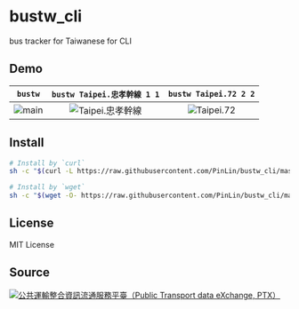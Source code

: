 # bustw_cli
bus tracker for Taiwanese for CLI

## Demo
| `bustw`  | `bustw Taipei.忠孝幹線 1 1` | `bustw Taipei.72 2 2` |
| :-------------------------------------: | :-------------------------------------: | :-------------------------------------: |
| ![main](https://imgur.com/H7kKIDj.png) | ![Taipei.忠孝幹線](https://imgur.com/rC6GbP2.png) | ![Taipei.72](https://imgur.com/1PM33zC.png) |

## Install
```bash
# Install by `curl`
sh -c "$(curl -L https://raw.githubusercontent.com/PinLin/bustw_cli/master/install.sh)"

# Install by `wget`
sh -c "$(wget -O- https://raw.githubusercontent.com/PinLin/bustw_cli/master/install.sh)"
```

## License
MIT License

## Source
[![公共運輸整合資訊流通服務平臺（Public Transport data eXchange, PTX）](https://imgur.com/wp2gOeU.png)](http://ptx.transportdata.tw/PTX)
